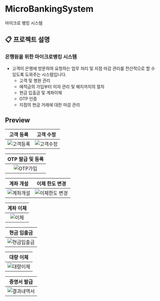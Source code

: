 # MicroBankingSystem
마이크로 뱅킹 시스템

## 📋 프로젝트 설명
### 은행원을 위한 마이크로뱅킹 시스템
- 고객이 은행에 방문하여 요청하는 업무 처리 및 지점 마감 관리를 전산적으로 할 수 있도록 도와주는 시스템입니다.
  - 고객 및 행원 관리
  - 예적금의 가입부터 이자 관리 및 해지까지의 절차
  - 현금 입출금 및 계좌이체
  - OTP 인증
  - 지점의 현금 거래에 대한 마감 관리

## Preview

| **고객 등록** | **고객 수정** |
| :---: |  :---: |
| ![고객등록](https://github.com/user-attachments/assets/b6114773-3982-4dea-8b1b-dddb62f88994) | ![고객수정](https://github.com/user-attachments/assets/37e06d07-6ae2-442c-8743-4896bee70ede) |


| **OTP 발급 및 등록** |
| :---: |
| ![OTP가입](https://github.com/user-attachments/assets/3dd2a59c-d924-453e-bbee-a2068ffa5ac3) |

| **계좌 개설** | **이체 한도 변경** |
| :---: |  :---: |
| ![계좌개설](https://github.com/user-attachments/assets/71465645-bdd9-4ea5-9244-3d2af505ecbc) | ![이체한도 변경](https://github.com/user-attachments/assets/9511bcfd-f85e-4f16-ab04-23765b268d48) |

| **계좌 이체** |
| :---: |
| ![이체](https://github.com/user-attachments/assets/5da8f05b-d89f-484c-982b-43fd39d7bedd) |

| **현금 입출금** |
| :---: |
| ![현금입출금](https://github.com/user-attachments/assets/5da45b2f-fcdb-4fb8-92a9-cb02912016fb) |

| **대량 이체** |
| :---: |
|  ![대량이체](https://github.com/user-attachments/assets/4d75928c-b8be-4c54-8f91-f6db8dca139a) |

| **증명서 발급** |
| :---: |
| ![결과내역서](https://github.com/user-attachments/assets/9cbf333a-955c-4d10-87de-2da483d2b7d6) |
